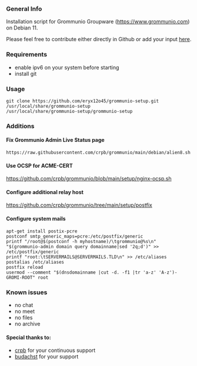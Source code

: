 ### General Info
Installation script for Grommunio Groupware (https://www.grommunio.com) on Debian 11.

Please feel free to contribute either directly in Github or add your input [here](https://community.grommunio.com/d/447-debian-11-clean-install-script).

### Requirements
* enable ipv6 on your system before starting
* install git

### Usage
```
git clone https://github.com/eryx12o45/grommunio-setup.git /usr/local/share/grommunio-setup
/usr/local/share/grommunio-setup/grommunio-setup
```

### Additions
#### Fix Grommunio Admin Live Status page
```
https://raw.githubusercontent.com/crpb/grommunio/main/debian/alien8.sh
```

#### Use OCSP for ACME-CERT
https://github.com/crpb/grommunio/blob/main/setup/nginx-ocsp.sh

#### Configure additional relay host
https://github.com/crpb/grommunio/tree/main/setup/postfix

#### Configure system mails
```
apt-get install postix-pcre
postconf smtp_generic_maps=pcre:/etc/postfix/generic
printf "/root@$(postconf -h myhostname)/\tgrommunio@%s\n" "$(grommunio-admin domain query domainname|sed '2q;d')" >> /etc/postfix/generic
printf "root:\tSERVERMAILS@SERVERMAILS.TLD\n" >> /etc/aliases
postalias /etc/aliases
postfix reload
usermod --comment "$(dnsdomainname |cut -d. -f1 |tr 'a-z' 'A-z')-GROMI-ROOT" root
```

### Known issues
* no chat
* no meet
* no files
* no archive

#### Special thanks to:
* [crpb](https://github.com/crpb) for your continuous support
* [budachst](https://github.com/budachst) for your support
